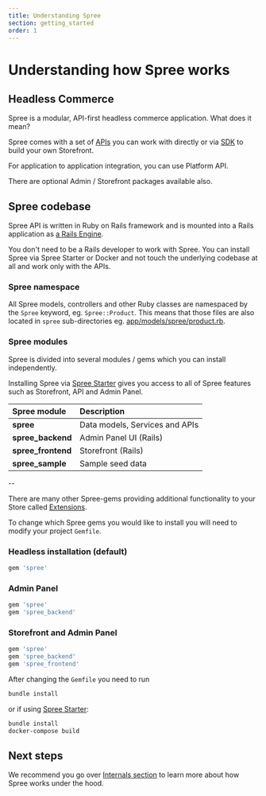 ```yaml
---
title: Understanding Spree
section: getting_started
order: 1
---
```


# Understanding how Spree works

## Headless Commerce

Spree is a modular, API-first headless commerce application. What does it mean? 

Spree comes with a set of [APIs](https://api.spreecommerce.org/) you can work with directly or via [SDK](https://github.com/spree/spree-storefront-api-v2-js-sdk) to build your own Storefront.

For application to application integration, you can use Platform API.

There are optional Admin / Storefront packages available also.

## Spree codebase

Spree API is written in Ruby on Rails framework and is mounted into a Rails application as [a Rails Engine](https://guides.rubyonrails.org/engines.html).

You don't need to be a Rails developer to work with Spree. You can install Spree via Spree Starter or Docker and not touch the underlying codebase at all and work only with the APIs. 

### Spree namespace

All Spree models, controllers and other Ruby classes are namespaced by the `Spree` keyword, eg. `Spree::Product`. This means that those files are also located in `spree` sub-directories eg. [app/models/spree/product.rb](https://github.com/spree/spree/blob/master/core/app/models/spree/product.rb).

### Spree modules

Spree is divided into several modules / gems which you can install independently. 

Installing Spree via [Spree Starter](https://github.com/spree/spree_starter) gives you access to all of Spree features such as Storefront, API and Admin Panel. 

| Spree module | Description |
| :--- | :--- |
| **spree** | Data models, Services and APIs |
| **spree\_backend** | Admin Panel UI \(Rails\) |
| **spree\_frontend** | Storefront \(Rails\) |
| **spree\_sample** | Sample seed data |

--

There are many other Spree-gems providing additional functionality to your Store called [Extensions](https://github.com/spree/spree-dev-docs/tree/0628094f68853238d9b13aa3b24d7b1e1b13fca4/extensions/README.md).

To change which Spree gems you would like to install you will need to modify your project `Gemfile`.

### Headless installation \(default\)

```ruby
gem 'spree'
```

### Admin Panel

```ruby
gem 'spree'
gem 'spree_backend'
```

### Storefront and Admin Panel

```ruby
gem 'spree'
gem 'spree_backend'
gem 'spree_frontend'
```

After changing the `Gemfile` you need to run

```bash
bundle install
```

or if using [Spree Starter](https://github.com/spree/spree_starter):

```bash
bundle install
docker-compose build
```

## Next steps

We recommend you go over [Internals section](../internals/stores.md) to learn more about how Spree works under the hood.

